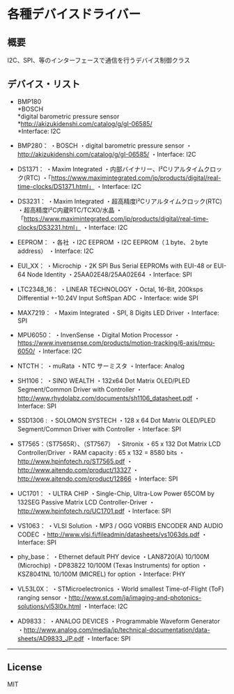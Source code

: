 各種デバイスドライバー
=========

## 概要
I2C、SPI、等のインターフェースで通信を行うデバイス制御クラス
   
## デバイス・リスト
 - BMP180   
*BOSCH   
*digital barometric pressure sensor   
*<http://akizukidenshi.com/catalog/g/gI-06585/>   
*Interface: I2C   
   
 - BMP280：
・BOSCH
・digital barometric pressure sensor
・http://akizukidenshi.com/catalog/g/gI-06585/
・Interface: I2C
   
 - DS1371：
・Maxim Integrated
・内部バイナリー、I²Cリアルタイムクロック(RTC)
・「https://www.maximintegrated.com/jp/products/digital/real-time-clocks/DS1371.html」
・Interface: I2C
   
 - DS3231：
・Maxim Integrated
・超高精度I²Cリアルタイムクロック(RTC)
・超高精度I²C内蔵RTC/TCXO/水晶
・「https://www.maximintegrated.com/jp/products/digital/real-time-clocks/DS3231.html」
・Interface: I2C
   
 - EEPROM：
・各社
・I2C EEPROM
・I2C EEPROM（１byte、２byte address）
・Interface: I2C
   
 - EUI_XX：
・Microchip
・2K SPI Bus Serial EEPROMs with EUI-48 or EUI-64 Node Identity
・25AA02E48/25AA02E64
・Interface: SPI
   
 - LTC2348_16：
・LINEAR TECHNOLOGY
・Octal, 16-Bit, 200ksps Differential +-10.24V Input SoftSpan ADC
・Interface: wide SPI
   
 - MAX7219：
・Maxim Integrated
・SPI, 8 Digits LED Driver
・Interface: SPI
   
 - MPU6050：
・InvenSense
・Digital Motion Processor
・https://www.invensense.com/products/motion-tracking/6-axis/mpu-6050/
・Interface: I2C
   
 - NTCTH：
・muRata
・NTC サーミスタ
・Interface: Analog
   
 - SH1106：
・SINO WEALTH
・132x64 Dot Matrix OLED/PLED Segment/Common Driver with Controller
・http://www.rhydolabz.com/documents/sh1106_datasheet.pdf
・Interface: SPI
   
 - SSD1306 :
・SOLOMON SYSTECH
・128 x 64 Dot Matrix OLED/PLED Segment/Common Driver with Controller
・Interface: SPI
   
 - ST7565：（ST7565R）、（ST7567）
・Sitronix
・65 x 132 Dot Matrix LCD Controller/Driver
・RAM capacity : 65 x 132 = 8580 bits
・http://www.hpinfotech.ro/ST7565.pdf
・http://www.aitendo.com/product/13327
・http://www.aitendo.com/product/12866
・Interface: SPI
   
 - UC1701：
・ULTRA CHIP
・Single-Chip, Ultra-Low Power 65COM by 132SEG Passive Matrix LCD Controller-Driver
・http://www.hpinfotech.ro/UC1701.pdf
・Interface: SPI
   
 - VS1063：
・VLSI Solution
・MP3 / OGG VORBIS ENCODER AND AUDIO CODEC
・http://www.vlsi.fi/fileadmin/datasheets/vs1063ds.pdf
・Interface: SPI
   
 - phy_base：
・Ethernet default PHY device
・LAN8720(A) 10/100M (Microchip)
・DP83822 10/100M (Texas Instruments) for option
・KSZ8041NL 10/100M (MICREL) for option
・Interface: PHY
   
 - VL53L0X：
・STMicroelectronics
・World smallest Time-of-Flight (ToF) ranging sensor
・http://www.st.com/ja/imaging-and-photonics-solutions/vl53l0x.html
・Interface: I2C
   
 - AD9833：
・ANALOG DEVICES
・Programmable Waveform Generator
・http://www.analog.com/media/jp/technical-documentation/data-sheets/AD9833_JP.pdf
・Interface: SPI
   
-----
   
License
----

MIT
